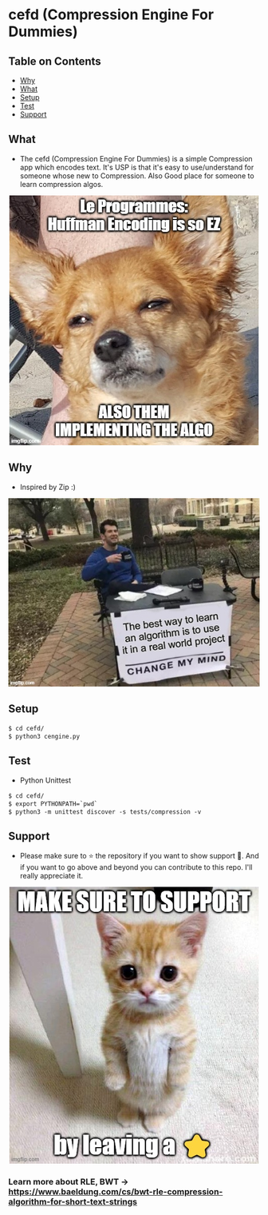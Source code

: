 # cefd (Compression Engine For Dummies)

## Table on Contents

- [Why](#why)
- [What](#what)
- [Setup](#setup)
- [Test](#test)
- [Support](#support)

## What
- The cefd (Compression Engine For Dummies) is a simple Compression app which encodes text. It's USP is that it's easy to use/understand for someone whose new to Compression.
Also Good place for someone to learn compression algos.

<p align="center">
  <img src="https://github.com/namansharma18899/cefd/blob/main/assets/images/7x6o5x.jpg" />
</p>


## Why
- Inspired by Zip :)


<p align="center">
  <img src="https://github.com/namansharma18899/cefd/blob/main/assets/images/7x6ndo.jpg" />
</p>


## Setup
```
$ cd cefd/
$ python3 cengine.py
```
## Test
- Python Unittest 
```
$ cd cefd/
$ export PYTHONPATH=`pwd`
$ python3 -m unittest discover -s tests/compression -v
```
## Support
- Please make sure to ⭐ the repository if you want to show support 💌. And if you want to go above and beyond you can contribute to this repo. I'll really appreciate it.

<p align="center">
  <img src="https://github.com/namansharma18899/cefd/blob/main/assets/images/7x6nq5.jpg" />
</p>

### Learn more about RLE, BWT -> https://www.baeldung.com/cs/bwt-rle-compression-algorithm-for-short-text-strings
